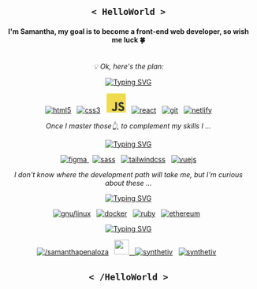 <!--
**synth3tiv/synth3tiv** is a ✨ _special_ ✨ repository because its `README.md` (this file) appears on your GitHub profile.

Here are some ideas to get you started:

### Hi there 👋

- 🔭 I’m currently working on ...
- 🌱 I’m currently learning ...
- 👯 I’m looking to collaborate on ...
- 🤔 I’m looking for help with ...
- 💬 Ask me about ...
- 📫 How to reach me: ...
- 😄 Pronouns: ...
- ⚡ Fun fact: ...
-->

<div align='center'>
  <h2><code>< HelloWorld ></code></h2>
  <h4> I'm Samantha, my goal is to become a front-end web developer, so wish me luck 🍀 </h4>
  <br><i>💡 Ok, here's the plan: </i>

  <!-- ### 🌱 I'm working with, and learning -->

  [![Typing SVG](https://readme-typing-svg.herokuapp.com?font=Fira+Code&duration=3500&pause=1000&color=66758A&center=true&vCenter=true&width=435&lines=%F0%9F%8C%B1+I'm+learning+and+working+with)](https://git.io/typing-svg)

  <a  href="https://www.w3.org/html/" target="_blank" rel="noreferrer"><img src="https://www.vectorlogo.zone/logos/w3_html5/w3_html5-icon.svg" alt="html5" width="40" height="40"/></a> &nbsp;
  <a href="https://www.w3schools.com/css/" target="_blank" rel="noreferrer"> <img src="https://www.vectorlogo.zone/logos/w3_css/w3_css-icon.svg" alt="css3" width="40" height="40"/></a> &nbsp;
  <a href="https://developer.mozilla.org/en-US/docs/Web/JavaScript" target="_blank" rel="noreferrer"><img src="https://raw.githubusercontent.com/devicons/devicon/master/icons/javascript/javascript-original.svg" alt="javascript" width="40" height="40"/></a> &nbsp;
  <a href="https://reactjs.org/" target="_blank" rel="noreferrer"><img src="https://www.vectorlogo.zone/logos/reactjs/reactjs-icon.svg" alt="react" width="40" height="40"/></a> &nbsp;
  <a href="https://git-scm.com/" target="_blank" rel="noreferrer"><img src="https://www.vectorlogo.zone/logos/git-scm/git-scm-icon.svg" alt="git" width="40" height="40"/></a> &nbsp;
  <a href="https://www.netlify.com/" target="_blank" rel="noreferrer"><img src="https://www.vectorlogo.zone/logos/netlify/netlify-icon.svg" alt="netlify" width="40" height="40"></a>

  <i>Once I master those👆, to complement my skills I ...</i>

  <!-- ### 📑 Got my eye on -->

  [![Typing SVG](https://readme-typing-svg.herokuapp.com?font=Fira+Code&duration=3500&pause=1000&color=66758A&center=true&vCenter=true&width=435&lines=%F0%9F%93%91+Got+my+eye+on)](https://git.io/typing-svg)

  <a href="https://www.figma.com/" target="_blank" rel="noreferrer"> <img src="https://www.vectorlogo.zone/logos/figma/figma-icon.svg" alt="figma" width="40" height="40"/> </a> &nbsp;
  <a href="https://sass-lang.com/" target="_blank" rel="noreferrer"> <img src="https://www.vectorlogo.zone/logos/sass-lang/sass-lang-icon.svg" alt="sass" width="40" height="40"/></a> &nbsp;
  <a href="https://tailwindcss.com/" target="_blank" rel="noreferrer"> <img src="https://www.vectorlogo.zone/logos/tailwindcss/tailwindcss-icon.svg" alt="tailwindcss" width="40" height="40"/></a> &nbsp;
  <a href="https://vuejs.org/" target="_blank" rel="noreferrer"> <img src="https://www.vectorlogo.zone/logos/vuejs/vuejs-icon.svg" alt="vuejs" width="40" height="40"/></a>

  <i>I don't know where the development path will take me, but I'm curious about these ...</i>

  <!-- ### 🔮 Other interests -->

  [![Typing SVG](https://readme-typing-svg.herokuapp.com?font=Fira+Code&duration=3500&pause=1000&color=66758A&center=true&vCenter=true&width=435&lines=%F0%9F%94%AE+Other+interests)](https://git.io/typing-svg)

  <a href="https://www.gnu.org/"><img src="https://www.vectorlogo.zone/logos/linux/linux-icon.svg" alt="gnu/linux" width="40" height="40"/></a> &nbsp;
  <a href="https://www.docker.com/"><img src="https://www.vectorlogo.zone/logos/docker/docker-icon.svg" alt="docker" width="50" height="50"/></a> &nbsp;
  <a href="https://www.ruby-lang.org/en/"><img src="https://www.vectorlogo.zone/logos/ruby-lang/ruby-lang-icon.svg" alt="ruby" width="40" height="40"/></a> &nbsp;
  <a href="https://ethereum.org/en/"><img src="https://www.vectorlogo.zone/logos/ethereum/ethereum-icon.svg" alt="ethereum" width="40" height="40"/></a> &nbsp;
  <!-- <a href=""><img src="" alt="" width="40" height="40"/></a> &nbsp; -->

  <!-- ### 📫 How to reach me -->

  [![Typing SVG](https://readme-typing-svg.herokuapp.com?font=Fira+Code&duration=3500&pause=1000&color=66758A&center=true&vCenter=true&width=435&lines=%F0%9F%93%AB+How+to+reach+me)](https://git.io/typing-svg)

  <a href="https://www.linkedin.com/in/samanthape%C3%B1aloza/"><img src="https://www.vectorlogo.zone/logos/linkedin/linkedin-icon.svg" alt="/samanthapenaloza" width="30" height="30"/></a> &nbsp;
  <a href="mailto:synthetiv@gmail.com"> <img src="https://www.vectorlogo.zone/logos/gmail/gmail-icon.svg" width="30" height="30"/> &nbsp;
  <a href="https://www.instagram.com/synthetiv/"><img src="https://www.vectorlogo.zone/logos/instagram/instagram-icon.svg" alt="synthetiv" width="30" height="30"/></a> &nbsp;
  <a href="https://twitter.com/synthetiv"><img src="https://www.vectorlogo.zone/logos/twitter/twitter-official.svg" alt="synthetiv" width="35" height="28"/></a> &nbsp;

 <!-- [<img src="https://img.icons8.com/color/48/000000/linkedin.png" width="3.5%"/>](https://www.linkedin.com/in/samanthapenaloza/) &nbsp; <a href="mailto:synthetiv@gmail.com"> <img src="https://img.icons8.com/fluent/48/000000/gmail.png" width="3.5%"/> &nbsp; [<img src="https://img.icons8.com/fluent/48/000000/instagram-new.png" width="3.5%"/>](https://www.instagram.com/synthetiv/) &nbsp; [<img src="https://img.icons8.com/color/48/000000/twitter.png" width="3.5%"/>](https://twitter.com/synthetiv) -->

<h2><code>< /HelloWorld ></code></h2>
</div>
